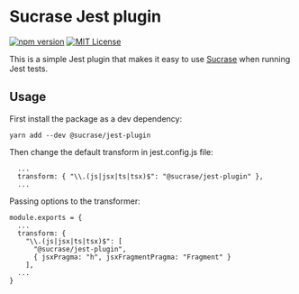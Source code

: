 # Sucrase Jest plugin

[![npm version](https://badge.fury.io/js/@sucrase%2Fjest-plugin.svg)](https://www.npmjs.com/package/@sucrase/jest-plugin)
[![MIT License](https://img.shields.io/npm/l/express.svg?maxAge=2592000)](LICENSE)

This is a simple Jest plugin that makes it easy to use
[Sucrase](https://github.com/alangpierce/sucrase) when running Jest tests.

## Usage

First install the package as a dev dependency:
```
yarn add --dev @sucrase/jest-plugin
```

Then change the default transform in jest.config.js file:
```
  ...
  transform: { "\\.(js|jsx|ts|tsx)$": "@sucrase/jest-plugin" },
  ...
```

Passing options to the transformer:
```
module.exports = {
  ...
  transform: {
    "\\.(js|jsx|ts|tsx)$": [
      "@sucrase/jest-plugin",
      { jsxPragma: "h", jsxFragmentPragma: "Fragment" }
    ],
  ...
}
```
